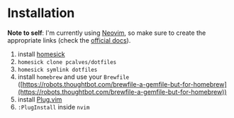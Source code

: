 Installation
============
**Note to self**: I'm currently using [Neovim](http://neovim.io), so make sure to create the appropriate links (check the [official docs](https://neovim.io/doc/user/nvim.html#nvim-from-vim)).

1. install [homesick](https://github.com/technicalpickles/homesick)
2. `homesick clone pcalves/dotfiles`
3. `homesick symlink dotfiles`
4. install `homebrew` and use your `Brewfile` ([https://robots.thoughtbot.com/brewfile-a-gemfile-but-for-homebrew](https://robots.thoughtbot.com/brewfile-a-gemfile-but-for-homebrew))
5. install [Plug.vim](https://github.com/junegunn/vim-plug)
6. `:PlugInstall` inside `nvim`
